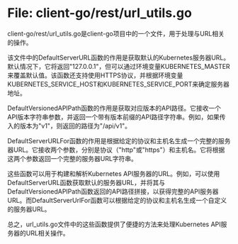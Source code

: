 # File: client-go/rest/url_utils.go

client-go/rest/url_utils.go是client-go项目中的一个文件，用于处理与URL相关的操作。

该文件中的DefaultServerURL函数的作用是获取默认的Kubernetes服务器URL。默认情况下，它将返回"127.0.0.1"，但可以通过环境变量KUBERNETES_MASTER来覆盖默认值。该函数还支持使用HTTPS协议，并根据环境变量KUBERNETES_SERVICE_HOST和KUBERNETES_SERVICE_PORT来确定服务器地址。

DefaultVersionedAPIPath函数的作用是获取对应版本的API路径。它接收一个API版本字符串参数，并返回一个带有版本前缀的API路径字符串。例如，如果传入的版本为"v1"，则返回的路径为"/api/v1"。

DefaultServerURLFor函数的作用是根据给定的协议和主机名生成一个完整的服务器URL。它接收两个参数，分别是协议（"http"或"https"）和主机名。它将根据这两个参数返回一个完整的服务器URL字符串。

这些函数可以用于构建和解析Kubernetes API服务器的URL。例如，可以使用DefaultServerURL函数获取默认的服务器URL，并将其与DefaultVersionedAPIPath函数返回的API路径拼接，以获得完整的API服务器URL。而DefaultServerUrlFor函数可以根据给定的协议和主机名生成一个自定义的服务器URL。

总之，url_utils.go文件中的这些函数提供了便捷的方法来处理Kubernetes API服务器的URL相关操作。

